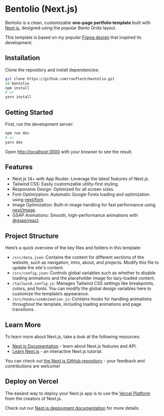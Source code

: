 # Bentolio (Next.js)

Bentolio is a clean, customizable **one-page portfolio template** built with [Next.js](https://nextjs.org/), designed using the popular Bento Grids layout.

This template is based on my popular [Figma design](https://www.figma.com/community/file/1408441048826723944/bentolio) that inspired its development.

## Installation

Clone the repository and install dependencies:

```bash
git clone https://github.com/rauftech/bentolio.git
cd bentolio
npm install
# or
yarn install
```

## Getting Started

First, run the development server:

```bash
npm run dev
# or
yarn dev
```

Open [http://localhost:3000](http://localhost:3000) with your browser to see the result.

## Features

- Next.js 14+ with App Router: Leverage the latest features of Next.js.
- Tailwind CSS: Easily customizable utility-first styling.
- Responsive Design: Optimized for all screen sizes.
- Font Optimization: Automatic Google Fonts loading and optimization using [next/font](https://nextjs.org/docs/app/building-your-application/optimizing/fonts).
- Image Optimization: Built-in image handling for fast performance using [next/image](https://nextjs.org/docs/app/building-your-application/optimizing/images).
- GSAP Animations: Smooth, high-performance animations with [@gsap/react](https://gsap.com/resources/React).

## Project Structure

Here’s a quick overview of the key files and folders in this template:

- `/src/data.json`: Contains the content for different sections of the website, such as navigation, intro, about, and projects. Modify this file to update the site's content.
- `/src/config.json`: Controls global variables such as whether to disable loading animations and the placeholder image for lazy-loaded content.
- `/tailwind.config.js`: Manages Tailwind CSS settings like breakpoints, colors, and fonts. You can modify the global design variables here to customize the template’s appearance.
- `/src/hooks/useAnimation.js`: Contains hooks for handling animations throughout the template, including loading animations and page transitions.

## Learn More

To learn more about Next.js, take a look at the following resources:

- [Next.js Documentation](https://nextjs.org/docs) - learn about Next.js features and API.
- [Learn Next.js](https://nextjs.org/learn) - an interactive Next.js tutorial.

You can check out [the Next.js GitHub repository](https://github.com/vercel/next.js/) - your feedback and contributions are welcome!

## Deploy on Vercel

The easiest way to deploy your Next.js app is to use the [Vercel Platform](https://vercel.com/new?utm_medium=default-template&filter=next.js&utm_source=create-next-app&utm_campaign=create-next-app-readme) from the creators of Next.js.

Check out our [Next.js deployment documentation](https://nextjs.org/docs/deployment) for more details.
